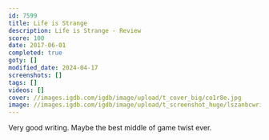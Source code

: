 ```yaml
---
id: 7599
title: Life is Strange
description: Life is Strange - Review
score: 100
date: 2017-06-01
completed: true
goty: []
modified_date: 2024-04-17
screenshots: []
tags: []
videos: []
cover: //images.igdb.com/igdb/image/upload/t_cover_big/co1r8e.jpg
image: //images.igdb.com/igdb/image/upload/t_screenshot_huge/lszanbcwri0hqwpktbk0.jpg
---
```

Very good writing. Maybe the best middle of game twist ever.